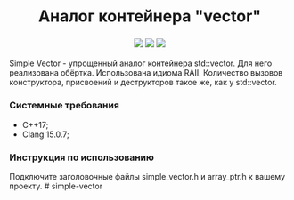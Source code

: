 <h1 align="center">Аналог контейнера "vector"</h1>
<h3 align="center"><img src="https://img.shields.io/badge/c++-%2300599C.svg?style=for-the-badge&logo=c%2B%2B&logoColor=white"> <img src="https://img.shields.io/badge/Visual%20Studio-5C2D91.svg?style=for-the-badge&logo=visual-studio&logoColor=white"> <img src="https://img.shields.io/badge/git-%23F05033.svg?style=for-the-badge&logo=git&logoColor=white"></h3>
Simple Vector - упрощенный аналог контейнера std::vector. Для него реализована обёртка. Использована идиома RAII. Количество вызовов конструктора, присвоений и деструкторов такое же, как у std::vector.
<h3>Системные требования</h3>
<ul>
  <li>C++17;</li>
  <li>Clang 15.0.7;</li>
</ul>
<h3>Инструкция по использованию</h3>
Подключите заголовочные файлы simple_vector.h и array_ptr.h к вашему проекту.
# simple-vector
